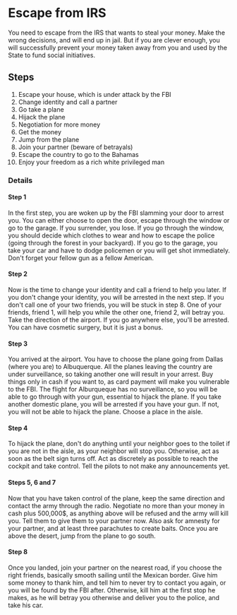 # Escape from IRS

You need to escape from the IRS that wants to steal your money. Make the wrong decisions, and will end up in jail. But if you are clever enough, you will successfully prevent your money taken away from you and used by the State to fund social initiatives.

## Steps

1. Escape your house, which is under attack by the FBI
2. Change identity and call a partner
3. Go take a plane
4. Hijack the plane
5. Negotiation for more money
6. Get the money
7. Jump from the plane
8. Join your partner (beware of betrayals)
9. Escape the country to go to the Bahamas
10. Enjoy your freedom as a rich white privileged man

### Details

#### Step 1

In the first step, you are woken up by the FBI slamming your door to arrest you. You can either choose to open the door, escape through the window or go to the garage. If you surrender, you lose. If you go through the window, you should decide which clothes to wear and how to escape the police (going through the forest in your backyard). If you go to the garage, you take your car and have to dodge policemen or you will get shot immediately.
Don't forget your fellow gun as a fellow American.

#### Step 2

Now is the time to change your identity and call a friend to help you later. If you don't change your identity, you will be arrested in the next step. If you don't call one of your two friends, you will be stuck in step 8. One of your friends, friend 1, will help you while the other one, friend 2, will betray you. Take the direction of the airport. If you go anywhere else, you'll be arrested. You can have cosmetic surgery, but it is just a bonus.

#### Step 3

You arrived at the airport. You have to choose the plane going from Dallas (where you are) to Albuquerque. All the planes leaving the country are under surveillance, so taking another one will result in your arrest. Buy things only in cash if you want to, as card payment will make you vulnerable to the FBI. The flight for Alburqueque has no surveillance, so you will be able to go through with your gun, essential to hijack the plane. If you take another domestic plane, you will be arrested if you have your gun. If not, you will not be able to hijack the plane. Choose a place in the aisle.

#### Step 4

To hijack the plane, don't do anything until your neighbor goes to the toilet if you are not in the aisle, as your neighbor will stop you. Otherwise, act as soon as the belt sign turns off. Act as discretely as possible to reach the cockpit and take control. Tell the pilots to not make any announcements yet.

#### Steps 5, 6 and 7

Now that you have taken control of the plane, keep the same direction and contact the army through the radio. Negotiate no more than your money in cash plus 500,000$, as anything above will be refused and the army will kill you. Tell them to give them to your partner now. Also ask for amnesty for your partner, and at least three parachutes to create baits. Once you are above the desert, jump from the plane to go south.

#### Step 8

Once you landed, join your partner on the nearest road, if you choose the right friends, basically smooth sailing until the Mexican border. Give him some money to thank him, and tell him to never try to contact you again, or you will be found by the FBI after. Otherwise, kill him at the first stop he makes, as he will betray you otherwise and deliver you to the police, and take his car.
